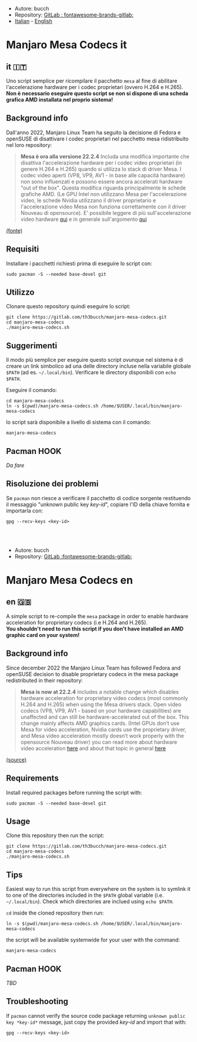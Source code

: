 

- Autore: bucch
- Repository: [GitLab : fontawesome-brands-gitlab: ](https://gitlab.com/th3bucch/manjaro-mesa-codecs)
- [Italian](#manjaro-mesa-codecs-it) - [English](#manjaro-mesa-codecs-en)

# Manjaro Mesa Codecs it
## it 🇮🇹
Uno script semplice per ricompilare il pacchetto `mesa` al fine di abilitare l'accelerazione hardware per i codec proprietari (ovvero H.264 e H.265).
**Non è necessario eseguire questo script se non si dispone di una scheda grafica AMD installata nel proprio sistema!**

## Background info

Dall'anno 2022, Manjaro Linux Team ha seguito la decisione di Fedora e openSUSE di disattivare i codec proprietari nel pacchetto mesa ridistribuito nel loro repository:
> **Mesa è ora alla versione 22.2.4**
>  Includa una modifica importante che disattiva l'accelerazione hardware per i codec video proprietari (in genere H.264 e H.265) quando si utilizza lo stack di driver Mesa.
>  I codec video aperti (VP8, VP9, AV1 - in base alle capacità hardware) non sono influenzati e possono essere ancora accelerati hardware "out of the box".
>  Questa modifica riguarda principalmente le schede grafiche AMD. (Le GPU Intel non utilizzano Mesa per l'accelerazione video, le schede Nvidia utilizzano il driver proprietario e l'accelerazione video Mesa non funziona correttamente con il driver Nouveau di opensource). E' possibile leggere di più sull'accelerazione video hardware [qui](https://wiki.archlinux.org/title/Hardware_video_acceleration) e in generale sull'argomento [qui](https://lists.fedoraproject.org/archives/list/devel@lists.fedoraproject.org/thread/PYUYUCM3RGTTN4Q3QZIB4VUQFI77GE5X/)

[(fonte)](https://forum.manjaro.org/t/stable-update-2022-12-06-kernels-mesa-plasma-cinnamon-nvidia-libreoffice-pipewire-virtualbox/128453)

## Requisiti
Installare i pacchetti richiesti prima di eseguire lo script con:

```
sudo pacman -S --needed base-devel git 
```

## Utilizzo

Clonare questo repository quindi eseguire lo script:

```
git clone https://gitlab.com/th3bucch/manjaro-mesa-codecs.git
cd manjaro-mesa-codecs
./manjaro-mesa-codecs.sh
```

## Suggerimenti

Il modo più semplice per eseguire questo script ovunque nel sistema è di creare un link simbolico ad una delle directory incluse nella variabile globale `$PATH` (ad es. `~/.local/bin`).
Verificare le directory disponibili con `echo $PATH`.

Eseguire il comando:
```
cd manjaro-mesa-codecs
ln -s $(pwd)/manjaro-mesa-codecs.sh /home/$USER/.local/bin/manjaro-mesa-codecs
```

lo script sarà disponibile a livello di sistema con il comando:
```
manjaro-mesa-codecs
```

## Pacman HOOK

*Da fare*

## Risoluzione dei problemi

Se `pacman` non riesce a verificare il pacchetto di codice sorgente restituendo il messaggio "unknown public key *key-id*", copiare l'ID della chiave fornita e importarla con:
```
gpg --recv-keys <key-id>
```
<br><br>




- Autore: bucch
- Repository: [GitLab :fontawesome-brands-gitlab:](https://gitlab.com/th3bucch/manjaro-mesa-codecs)


# Manjaro Mesa Codecs en
## en 🇬🇧
A simple script to re-compile the `mesa` package in order to enable hardware acceleration for proprietary codecs (i.e H.264 and H.265).  
**You shouldn't need to run this script if you don't have installed an AMD graphic card on your system!**

## Background info

Since december 2022 the Manjaro Linux Team has followed Fedora and openSUSE decision to disable proprietary codecs in the mesa package redistributed in their repository:
>  **Mesa is now at 22.2.4**
>    includes a notable change which disables hardware acceleration for proprietary video codecs (most commonly H.264 and H.265) when using the Mesa drivers stack.
>    Open video codecs (VP8, VP9, AV1 - based on your hardware capabilities) are unaffected and can still be hardware-accelerated out of the box.
>    This change mainly affects AMD graphics cards. (Intel GPUs don’t use Mesa for video acceleration, Nvidia cards use the proprietary driver, and Mesa video acceleration mostly doesn’t work properly with the opensource Nouveau driver) you can read more about hardware video acceleration [here](https://wiki.archlinux.org/title/Hardware_video_acceleration) and about that topic in general [here](https://lists.fedoraproject.org/archives/list/devel@lists.fedoraproject.org/thread/PYUYUCM3RGTTN4Q3QZIB4VUQFI77GE5X/)

[(source)](https://forum.manjaro.org/t/stable-update-2022-12-06-kernels-mesa-plasma-cinnamon-nvidia-libreoffice-pipewire-virtualbox/128453)

## Requirements
Install required packages before running the script with:

```
sudo pacman -S --needed base-devel git 
```

## Usage

Clone this repository then run the script:

```
git clone https://gitlab.com/th3bucch/manjaro-mesa-codecs.git
cd manjaro-mesa-codecs
./manjaro-mesa-codecs.sh
```

## Tips

Easiest way to run this script from everywhere on the system is to symlink it to one of the directories included in the `$PATH` global variable (i.e. `~/.local/bin`).
Check which directories are inclued using `echo $PATH`.

`cd` inside the cloned repository then run:
```
ln -s $(pwd)/manjaro-mesa-codecs.sh /home/$USER/.local/bin/manjaro-mesa-codecs
```

the script will be available systemwide for your user with the command:
```
manjaro-mesa-codecs
```

## Pacman HOOK

*TBD*

## Troubleshooting

If `pacman` cannot verify the source code package returning `unknown public key *key-id*` message, just copy the provided *key-id* and import that with:
```
gpg --recv-keys <key-id>
```
